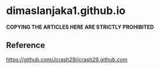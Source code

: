 # dimaslanjaka1.github.io

**COPYING THE ARTICLES HERE ARE STRICTLY PROHIBITED**


## Reference
https://github.com/Jcrash29/jcrash29.github.com